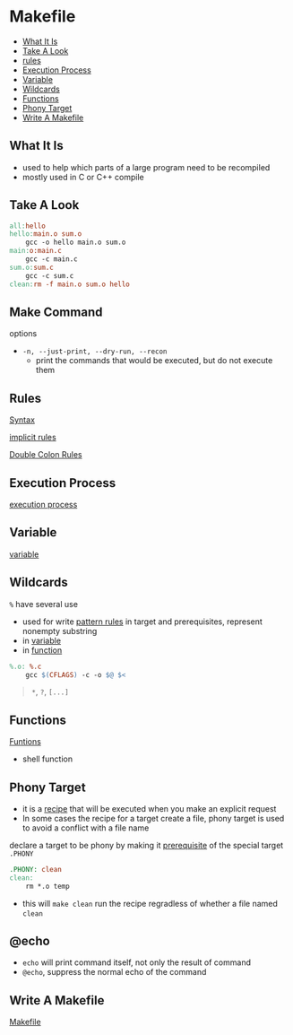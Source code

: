 # Makefile

* [What It Is](#what-it-is)
* [Take A Look ](#take-a-look-)
* [rules](#rules)
* [Execution Process](#execution-process)
* [Variable](#variable)
* [Wildcards](#wildcards)
* [Functions](#functions)
* [Phony Target](#phony-target)
* [Write A Makefile](#write-a-makefile)

## What It Is

- used to help which parts of a large program need to be recompiled
- mostly used in C or C++ compile

## Take A Look 

```makefile
all:hello
hello:main.o sum.o
    gcc -o hello main.o sum.o
main:o:main.c
    gcc -c main.c
sum.o:sum.c
    gcc -c sum.c
clean:rm -f main.o sum.o hello
```

## Make Command

options

- `-n, --just-print, --dry-run, --recon`
  - print the commands that would be executed, but do not execute them

## Rules

[Syntax](makefile-syntax.md)

[implicit rules](makefile-implicit-rules.md)

[Double Colon Rules]()

## Execution Process

[execution process](makefile-execution-process.md)

## Variable

[variable](makefile-variable.md)

## Wildcards

`%` have several use

- used for write [pattern rules](makefile-implicit-rules.md) in target and prerequisites, represent nonempty substring
- in [variable]()
- in [function]()

```makefile
%.o: %.c
    gcc $(CFLAGS) -c -o $@ $<
```

> `*`, `?`, `[...]` 

## Functions

[Funtions](makefile-functions.md)

- shell function

## Phony Target

- it is a [recipe](#rules) that will be executed when you make an explicit request
- In some cases the recipe for a target create a file, phony target is used to avoid a conflict with a file name

declare a target to be phony by making it [prerequisite](#rules) of the special target `.PHONY`

```makefile
.PHONY: clean
clean:
    rm *.o temp
```

- this will `make clean` run the recipe regradless of whether a file named `clean`

## @echo

- `echo` will print command itself, not only the result of command
- `@echo`, suppress the normal echo of the command

## Write A Makefile

[Makefile](makefile-writing.md)


